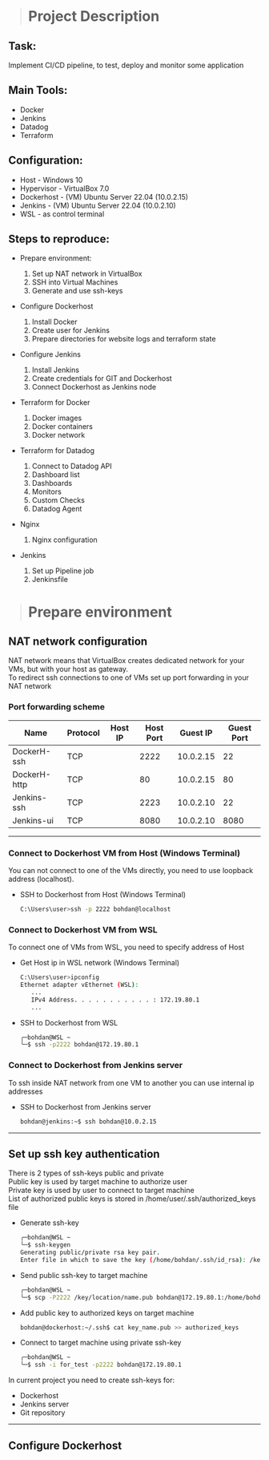 > # Project Description

## Task: 
Implement CI/CD pipeline, to test, deploy and monitor some application

## Main Tools:
- Docker
- Jenkins
- Datadog
- Terraform 

## Configuration:
- Host       - Windows 10
- Hypervisor - VirtualBox 7.0
- Dockerhost - (VM) Ubuntu Server 22.04 (10.0.2.15)
- Jenkins    - (VM) Ubuntu Server 22.04 (10.0.2.10)
- WSL - as control terminal

## Steps to reproduce:
-  Prepare environment:
   1. Set up NAT network in VirtualBox 
   2. SSH into Virtual Machines
   3. Generate and use ssh-keys
  
- Configure Dockerhost
   1. Install Docker
   2. Create user for Jenkins 
   3. Prepare directories for website logs and terraform state

- Configure Jenkins
   1. Install Jenkins  
   2. Create credentials for GIT and Dockerhost 
   3. Connect Dockerhost as Jenkins node 
  
- Terraform for Docker
   1. Docker images
   2. Docker containers
   3. Docker network

- Terraform for Datadog
   1. Connect to Datadog API
   2. Dashboard list
   3. Dashboards 
   4. Monitors
   5. Custom Checks
   6. Datadog Agent
  
- Nginx
   1. Nginx configuration

- Jenkins
   1. Set up Pipeline job
   2. Jenkinsfile

> # Prepare environment

## NAT network configuration
NAT network means that VirtualBox creates dedicated network for your VMs, but with your host as gateway.  
To redirect ssh connections to one of VMs set up port forwarding in your NAT network

### Port forwarding scheme
| Name            | Protocol   | Host IP | Host Port | Guest IP  | Guest Port |
|-----------------|------------|---------|-----------|-----------|------------|
| DockerH-ssh     | TCP        |         | 2222      | 10.0.2.15 | 22         |
| DockerH-http    | TCP        |         | 80        | 10.0.2.15 | 80         |
| Jenkins-ssh     | TCP        |         | 2223      | 10.0.2.10 | 22         |
| Jenkins-ui      | TCP        |         | 8080      | 10.0.2.10 | 8080       |

*** 
### Connect to Dockerhost VM from Host (Windows Terminal)
You can not connect to one of the VMs directly, you need to use loopback address (localhost).  
- SSH to Dockerhost from Host (Windows Terminal)
   ```bash
   C:\Users\user>ssh -p 2222 bohdan@localhost
   ```

### Connect to Dockerhost VM from WSL
To connect one of VMs from WSL, you need to specify address of Host

- Get Host ip in WSL network (Windows Terminal)
   ```bash
   C:\Users\user>ipconfig
   Ethernet adapter vEthernet (WSL):
      ...
      IPv4 Address. . . . . . . . . . . : 172.19.80.1
      ...
   ```

- SSH to Dockerhost from WSL
   ```bash
   ╭─bohdan@WSL ~
   ╰─$ ssh -p2222 bohdan@172.19.80.1
   ```

### Connect to Dockerhost from Jenkins server
To ssh inside NAT network from one VM to another you can use internal ip addresses

- SSH to Dockerhost from Jenkins server
   ```bash
   bohdan@jenkins:~$ ssh bohdan@10.0.2.15
   ```

***
## Set up ssh key authentication
There is 2 types of ssh-keys public and private  
Public key is used by target machine to authorize user  
Private key is used by user to connect to target machine  
List of authorized public keys is stored in /home/user/.ssh/authorized_keys file  

- Generate ssh-key 
   ```bash
   ╭─bohdan@WSL ~
   ╰─$ ssh-keygen
   Generating public/private rsa key pair.
   Enter file in which to save the key (/home/bohdan/.ssh/id_rsa): /key/location/name
   ```

- Send public ssh-key to target machine
   ```bash
   ╭─bohdan@WSL ~
   ╰─$ scp -P2222 /key/location/name.pub bohdan@172.19.80.1:/home/bohdan/.ssh/key_name.pub
   ```

- Add public key to authorized keys on target machine
  ```bash
  bohdan@dockerhost:~/.ssh$ cat key_name.pub >> authorized_keys
  ```

- Connect to target machine using private ssh-key
  ```bash
  ╭─bohdan@WSL ~
  ╰─$ ssh -i for_test -p2222 bohdan@172.19.80.1
  ```

In current project you need to create ssh-keys for:
- Dockerhost
- Jenkins server
- Git repository

***
## Configure Dockerhost




